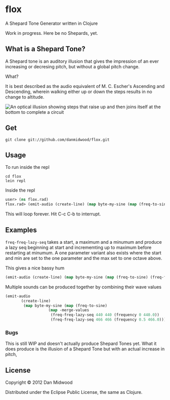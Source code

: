 # flox

A Shepard Tone Generator written in Clojure

Work in progress. Here be no Shepards, yet.

## What is a Shepard Tone?

A Shepard tone is an auditory illusion that gives the impression of an ever increasing or decresing pitch, but without a global pitch change.

What?

It is best described as the audio equivalent of M. C. Escher's Ascending and Descending, wherein walking either up or down the steps results in no change to altitude.

![An optical illusion showing steps that raise up and then joins itself at the bottom to complete a circuit](http://upload.wikimedia.org/wikipedia/en/6/66/Ascending_and_Descending.jpg "M.C. Escher's Ascending and Descending")

## Get

`git clone git://github.com/danmidwood/flox.git`

## Usage

To run inside the repl
```shell
cd flox
lein repl
```

Inside the repl
```clojure
user> (ns flox.rad)
flox.rad> (emit-audio (create-line) (map byte-my-sine (map (freq-to-sine) (freq-freq-lazy-seq 55.0))))
```
This will loop forever. Hit C-c C-b to interrupt.

## Examples

`freq-freq-lazy-seq` takes a start, a maximum and a minumum and produce a lazy seq beginning at start and incrememting up to maximum before restarting at minumum. A one parameter variant also exists where the start and min are set to the one parameter and the max set to one octave above.

This gives a nice bassy hum
```clojure
(emit-audio (create-line) (map byte-my-sine (map (freq-to-sine) (freq-freq-lazy-seq 27.5 27.5 55.0))))
```

Multiple sounds can be produced together by combining their wave values
```clojure
(emit-audio 
	   (create-line) 
	    (map byte-my-sine (map (freq-to-sine)
			       (map -merge-values 
				    (freq-freq-lazy-seq 440 440 (frequency 0 440.0))
				    (freq-freq-lazy-seq 466 466 (frequency 0.5 466.0))))))
```


### Bugs

This is still WIP and doesn't actually produce Shepard Tones yet. What it does produce is the illusion of a Shepard Tone but with an actual increase in pitch,

## License

Copyright © 2012 Dan Midwood

Distributed under the Eclipse Public License, the same as Clojure.
